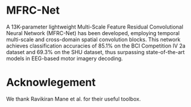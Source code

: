 # MFRC-Net
A 13K-parameter lightweight Multi-Scale Feature Residual Convolutional Neural Network (MFRC-Net) has been developed, employing temporal multi-scale and cross-domain spatial convolution blocks. This network achieves classification accuracies of 85.1% on the BCI Competition IV 2a dataset and 69.3% on the SHU dataset, thus surpassing state-of-the-art models in EEG-based motor imagery decoding.

# Acknowlegement
We thank Ravikiran Mane et al. for their useful toolbox.
